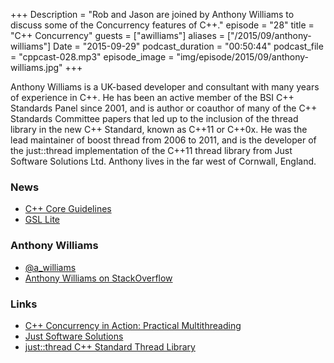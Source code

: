 +++
Description = "Rob and Jason are joined by Anthony Williams to discuss some of the Concurrency features of C++."
episode = "28"
title = "C++ Concurrency"
guests = ["awilliams"]
aliases = ["/2015/09/anthony-williams"]
Date = "2015-09-29"
podcast_duration = "00:50:44"
podcast_file = "cppcast-028.mp3"
episode_image = "img/episode/2015/09/anthony-williams.jpg"
+++

Anthony Williams is a UK-based developer and consultant with many years of experience in C++. He has been an active member of the BSI C++ Standards Panel since 2001, and is author or coauthor of many of the C++ Standards Committee papers that led up to the inclusion of the thread library in the new C++ Standard, known as C++11 or C++0x. He was the lead maintainer of boost thread from 2006 to 2011, and is the developer of the just::thread implementation of the C++11 thread library from Just Software Solutions Ltd. Anthony lives in the far west of Cornwall, England.

### News ###

 - [C++ Core Guidelines](https://github.com/isocpp/CppCoreGuidelines)
 - [GSL Lite](https://github.com/martinmoene/gsl-lite)
 
### Anthony Williams ###

 - [@a_williams](https://twitter.com/a_williams)
 - [Anthony Williams on StackOverflow](http://stackoverflow.com/users/5597/anthony-williams)

### Links ###

 - [C++ Concurrency in Action: Practical Multithreading](http://amzn.to/1KUGw4U)
 - [Just Software Solutions](https://www.justsoftwaresolutions.co.uk/)
 - [just::thread C++ Standard Thread Library](http://www.stdthread.co.uk/)
